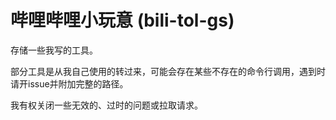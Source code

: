 # 哔哩哔哩小玩意 (bili-tol-gs)

存储一些我写的工具。

部分工具是从我自己使用的转过来，可能会存在某些不存在的命令行调用，遇到时请开issue并附加完整的路径。

我有权关闭一些无效的、过时的问题或拉取请求。
